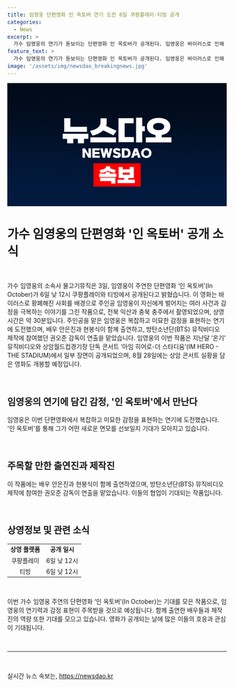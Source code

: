 ```yaml
---
title: 임영웅 단편영화 인 옥토버 연기 도전 6일 쿠팡플레이·티빙 공개
categories:
  - News
excerpt: >
  가수 임영웅의 연기가 돋보이는 단편영화 인 옥토버가 공개된다. 임영웅은 바이러스로 인해 황폐해진 사회를 배경으로 자신에게 벌어지는 여러 사건과 감정을 극복하는 주인공을 연기한다. 이 영화는 전북 익산과 충북 충주에서 촬영되었으며, 약 30분 동안 상영된다. 임영웅은 미묘한 감정을 표현하는 연기에 도전하며, 안은진, 현봉식과 함께 출연한다. 또한 BTS 뮤직비디오 제작에 참여한 권오준 감독이 연출을 맡았다. 더불어 상암월드컵경기장에서의 콘서트와 함께 다가오는 영화 개봉에 대한 기대를 높이고 있다.
feature_text: >
  가수 임영웅의 연기가 돋보이는 단편영화 인 옥토버가 공개된다. 임영웅은 바이러스로 인해 황폐해진 사회를 배경으로 자신에게 벌어지는 여러 사건과 감정을 극복하는 주인공을 연기한다. 이 영화는 전북 익산과 충북 충주에서 촬영되었으며, 약 30분 동안 상영된다. 임영웅은 미묘한 감정을 표현하는 연기에 도전하며, 안은진, 현봉식과 함께 출연한다. 또한 BTS 뮤직비디오 제작에 참여한 권오준 감독이 연출을 맡았다. 더불어 상암월드컵경기장에서의 콘서트와 함께 다가오는 영화 개봉에 대한 기대를 높이고 있다.
image: '/assets/img/newsdao_breakingnews.jpg'
---
```


<p><img src="/assets/img/newsdao_breakingnews.jpg" alt="pcversion 속보" /></p>

<h1 data-ke-size="size26">가수 임영웅의 단편영화 '인 옥토버' 공개 소식</h1>

<p data-ke-size="size16">&nbsp;</p>

<p>가수 임영웅의 소속사 물고기뮤직은 3일, 임영웅이 주연한 단편영화 ‘인 옥토버’(In October)가 6일 낮 12시 쿠팡플레이와 티빙에서 공개된다고 밝혔습니다. 이 영화는 바이러스로 황폐해진 사회를 배경으로 주인공 임영웅이 자신에게 벌어지는 여러 사건과 감정을 극복하는 이야기를 그린 작품으로, 전북 익산과 충북 충주에서 촬영되었으며, 상영 시간은 약 30분입니다. 주인공을 맡은 임영웅은 복잡하고 미묘한 감정을 표현하는 연기에 도전했으며, 배우 안은진과 현봉식이 함께 출연하고, 방탄소년단(BTS) 뮤직비디오 제작에 참여했던 권오준 감독이 연출을 맡았습니다. 임영웅의 이번 작품은 지난달 ‘온기’ 뮤직비디오와 상암월드컵경기장 단독 콘서트 ‘아임 히어로-더 스타디움’(IM HERO - THE STADIUM)에서 일부 장면이 공개되었으며, 8월 28일에는 상암 콘서트 실황을 담은 영화도 개봉할 예정입니다.</p>

<p data-ke-size="size16">&nbsp;</p>

<h2 data-ke-size="size26">임영웅의 연기에 담긴 감정, '인 옥토버'에서 만난다</h2>

<p data-ke-size="size16">임영웅은 이번 단편영화에서 복잡하고 미묘한 감정을 표현하는 연기에 도전했습니다. '인 옥토버'를 통해 그가 어떤 새로운 면모를 선보일지 기대가 모아지고 있습니다.</p>

<p data-ke-size="size16">&nbsp;</p>

<h2 data-ke-size="size26">주목할 만한 출연진과 제작진</h2>

<p data-ke-size="size16">이 작품에는 배우 안은진과 현봉식이 함께 출연하였으며, 방탄소년단(BTS) 뮤직비디오 제작에 참여한 권오준 감독이 연출을 맡았습니다. 이들의 협업이 기대되는 작품입니다.</p>

<p data-ke-size="size16">&nbsp;</p>

<h2 data-ke-size="size26">상영정보 및 관련 소식</h2>

<table>
    <tbody>
        <tr>
            <td style="text-align: center; height: 17px;"><b>상영 플랫폼</b></td>
            <td style="text-align: center; height: 17px;"><b>공개 일시</b></td>
        </tr>
        <tr>
            <td style="text-align: center; height: 17px;">쿠팡플레이</td>
            <td style="text-align: center; height: 17px;">6일 낮 12시</td>
        </tr>
        <tr>
            <td style="text-align: center; height: 17px;">티빙</td>
            <td style="text-align: center; height: 17px;">6일 낮 12시</td>
        </tr>
    </tbody>
</table>

<p data-ke-size="size16">&nbsp;</p>

<p>이번 가수 임영웅 주연의 단편영화 ‘인 옥토버’(In October)는 기대를 모은 작품으로, 임영웅의 연기력과 감정 표현이 주목받을 것으로 예상됩니다. 함께 출연한 배우들과 제작진의 역량 또한 기대를 모으고 있습니다. 영화가 공개되는 날에 많은 이들의 호응과 관심이 기대됩니다.</p>

<p data-ke-size="size16">&nbsp;</p>

<hr data-ke-size="size16">

<p data-ke-size="size16">&nbsp;</p>
실시간 뉴스 속보는, <a href="https://newsdao.kr" rel="dofollow">https://newsdao.kr</a>


